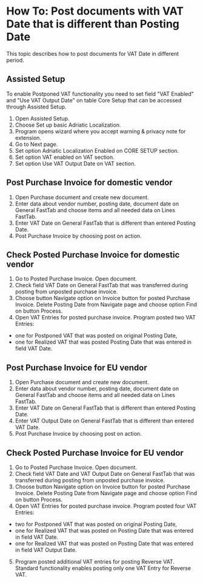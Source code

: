 # How To: Post documents with VAT Date that is different than Posting Date

This topic describes how to post documents for VAT Date in different period.

## Assisted Setup

To enable Postponed VAT functionality you need to set field "VAT Enabled" and "Use VAT Output Date"  on table Core Setup that can be accessed through Assisted Setup.

1. Open Assisted Setup.
2. Choose Set up basic Adriatic Localization.
3. Program opens wizard where you accept warning & privacy note for extension.
4. Go to Next page.
5. Set option Adriatic Localization Enabled on CORE SETUP section.
6. Set option VAT enabled on VAT section.
6. Set option Use VAT Output Date on VAT section.

## Post Purchase Invoice for domestic vendor

1. Open Purchase document and create new document.
2. Enter data about vendor number, posting date, document date on General FastTab and choose items and all needed data on Lines FastTab. 
3. Enter VAT Date on General FastTab that is different than entered Posting Date.
4. Post Purchase Invoice by choosing post on action.

## Check Posted Purchase Invoice for domestic vendor

1. Go to Posted Purchase Invoice. Open document.
2. Check field VAT Date on General FastTab that was transferred during posting from unposted purchase invoice.
3. Choose button Navigate option on Invoice button for posted Purchase Invoice. Delete Posting Date from Navigate page and choose option Find on button Process.
4. Open VAT Entries for posted purchase invoice. Program posted two VAT Entries: 
- one for Postponed VAT that was posted on original Posting Date, 
- one for Realized VAT that was posted Posting Date  that was entered in field VAT Date.

## Post Purchase Invoice for EU vendor

1. Open Purchase document and create new document.
2. Enter data about vendor number, posting date, document date on General FastTab and choose items and all needed data on Lines FastTab. 
3. Enter VAT Date on General FastTab that is different than entered Posting Date.
4. Enter VAT Output Date on General FastTab that is different than entered VAT Date.
5. Post Purchase Invoice by choosing post on action.

## Check Posted Purchase Invoice for EU vendor

1. Go to Posted Purchase Invoice. Open document.
2. Check field VAT Date and VAT Output Date on General FastTab that was transferred during posting from unposted purchase invoice.
3. Choose button Navigate option on Invoice button for posted Purchase Invoice. Delete Posting Date from Navigate page and choose option Find on button Process.
4. Open VAT Entries for posted purchase invoice. Program posted four VAT Entries: 
- two for Postponed VAT that was posted on original Posting Date, 
- one for Realized VAT that was posted on Posting Date that was entered in field VAT Date.
- one for Realized VAT that was posted on Posting Date  that was entered in field VAT Output Date.
5. Program posted additional VAT entries for posting Reverse VAT. Standard functionality enables posting only one VAT Entry for Reverse VAT.